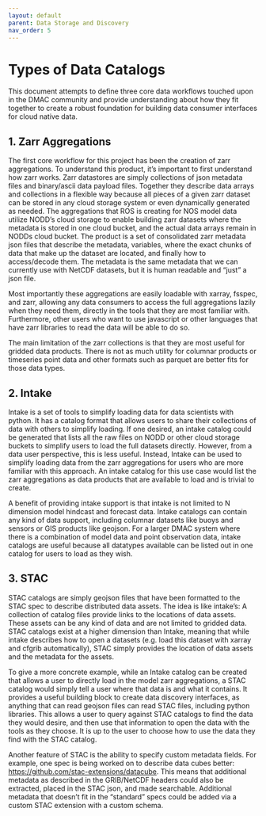 ```yaml
---
layout: default
parent: Data Storage and Discovery
nav_order: 5
---
```


# Types of Data Catalogs

This document attempts to define three core data workflows touched upon in the DMAC community and provide understanding about how they fit together to create a robust foundation for building data consumer interfaces for cloud native data.

## 1. Zarr Aggregations

The first core workflow for this project has been the creation of zarr aggregations. To understand this product, it’s important to first understand how zarr works. Zarr datastores are simply collections of json metadata files and binary/ascii data payload files. Together they describe data arrays and collections in a flexible way because all pieces of a given zarr dataset can be stored in any cloud storage system or even dynamically generated as needed. 
The aggregations that ROS is creating for NOS model data utilize NODD’s cloud storage to enable building zarr datasets where the metadata is stored in one cloud bucket, and the actual data arrays remain in NODDs cloud bucket. The product is a set of consolidated zarr metadata json files that describe the metadata, variables, where the exact chunks of data that make up the dataset are located, and finally how to access/decode them. The metadata is the same metadata that we can currently use with NetCDF datasets, but it is human readable and “just” a json file.

Most importantly these aggregations are easily loadable with xarray, fsspec, and zarr, allowing any data consumers to access the full aggregations lazily when they need them, directly in the tools that they are most familiar with. Furthermore, other users who want to use javascript or other languages that have zarr libraries to read the data will be able to do so.

The main limitation of the zarr collections is that they are most useful for gridded data products. There is not as much utility for columnar products or timeseries point data and other formats such as parquet are better fits for those data types.

## 2. Intake

Intake is a set of tools to simplify loading data for data scientists with python. It has a catalog format that allows users to share their collections of data with others to simplify loading. If one desired, an intake catalog could be generated that lists all the raw files on NODD or other cloud storage buckets to simplify users to load the full datasets directly. However, from a data user perspective, this is less useful. Instead, Intake can be used to simplify loading data from the zarr aggregations for users who are more familiar with this approach. An intake catalog for this use case would list the zarr aggregations as data products that are available to load and is trivial to create.

A benefit of providing intake support is that intake is not limited to N dimension model hindcast and forecast data. Intake catalogs can contain any kind of data support, including columnar datasets like buoys and sensors or GIS products like geojson. For a larger DMAC system where there is a combination of model data and point observation data, intake catalogs are useful because all datatypes available can be listed out in one catalog for users to load as they wish.

## 3. STAC
STAC catalogs are simply geojson files that have been formatted to the STAC spec to describe distributed data assets. The idea is like intake’s: A collection of catalog files provide links to the locations of data assets. These assets can be any kind of data and are not limited to gridded data. STAC catalogs exist at a higher dimension than Intake, meaning that while intake describes how to open a datasets (e.g. load this dataset with xarray and cfgrib automatically), STAC simply provides the location of data assets and the metadata for the assets.

To give a more concrete example, while an Intake catalog can be created that allows a user to directly load in the model zarr aggregations, a STAC catalog would simply tell a user where that data is and what it contains. It provides a useful building block to create data discovery interfaces, as anything that can read geojson files can read STAC files, including python libraries. This allows a user to query against STAC catalogs to find the data they would desire, and then use that information to open the data with the tools as they choose. It is up to the user to choose how to use the data they find with the STAC catalog.

Another feature of STAC is the ability to specify custom metadata fields. For example, one spec is being worked on to describe data cubes better: https://github.com/stac-extensions/datacube. This means that additional metadata as described in the GRIB/NetCDF headers could also be extracted, placed in the STAC json, and made searchable. Additional metadata that doesn’t fit in the “standard” specs could be added via a custom STAC extension with a custom schema.
